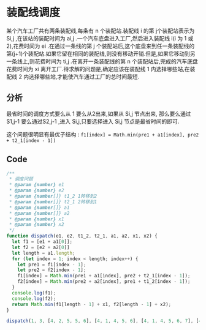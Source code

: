 # 装配线调度

某个汽车工厂共有两条装配线,每条有 n 个装配站.装配线 i 的第 j个装配站表示为 Si,j ,在该站的装配时间为 ai,j .一个汽车底盘进入工厂,然后进入装配线 i(i 为 1 或 2),花费时间为 ei .在通过一条线的第 j 个装配站后,这个底盘来到任一条装配线的第(j+1)个装配站.如果它留在相同的装配线,则没有移动开销.但是,如果它移动到另一条线上,则花费时间为 ti,j .在离开一条装配线的第 n 个装配站后,完成的汽车底盘花费时间为 xi 离开工厂.待求解的问题是,确定应该在装配线 1 内选择哪些站,在装配线 2 内选择哪些站,才能使汽车通过工厂的总时间最短.

## 分析

最省时间的调度方式要么从 1 要么从2出来,如果从 Si,j 节点出来, 那么要么通过S1,j-1 要么通过S2,j-1 ,进入 Si,j,只要选择进入 Si,j 节点是最省时间的即可.

这个问题很明显有最优子结构 : ```f1[index] = Math.min(pre1 + a1[index], pre2 + t2_1[index - 1])```

## Code

```javascript
/**
 * 调度问题
 * @param {number} e1
 * @param {number} e2
 * @param {number[]} t1_2 1转移到2
 * @param {number[]} t2_1 2转移到1
 * @param {number[]} a1
 * @param {number[]} a2
 * @param {number} x1
 * @param {number} x2
 */
function dispatch(e1, e2, t1_2, t2_1, a1, a2, x1, x2) {
  let f1 = [e1 + a1[0]];
  let f2 = [e2 + a2[0]]
  let length = a1.length;
  for (let index = 1; index < length; index++) {
    let pre1 = f1[index - 1];
    let pre2 = f2[index - 1];
    f1[index] = Math.min(pre1 + a1[index], pre2 + t2_1[index - 1]);
    f2[index] = Math.min(pre2 + a2[index], pre1 + t1_2[index - 1]);
  }
  console.log(f1);
  console.log(f2);
  return Math.min(f1[length - 1] + x1, f2[length - 1] + x2);
}

dispatch(1, 3, [4, 2, 5, 5, 6], [4, 1, 4, 5, 6], [4, 1, 4, 5, 6, 7], [4, 2, 5, 5, 6, 7], 2, 3)
```